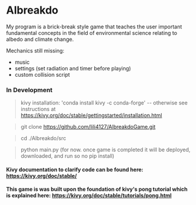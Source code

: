 # Albreakdo

My program is a brick-break style game that teaches the user important fundamental concepts in the field of environmental science relating to albedo and climate change.

Mechanics still missing:

- music
- settings (set radiation and timer before playing)
- custom collision script

### In Development

> kivy installation: 'conda install kivy -c conda-forge' -- otherwise see instructions at https://kivy.org/doc/stable/gettingstarted/installation.html


> git clone https://github.com/lili4127/AlbreakdoGame.git


> cd ./Albreakdo/src


> python main.py (for now. once game is completed it will be deployed, downloaded, and run so no pip install)


#### Kivy documentation to clarify code can be found here: https://kivy.org/doc/stable/
#### This game is was built upon the foundation of kivy's pong tutorial which is explained here: https://kivy.org/doc/stable/tutorials/pong.html
    
